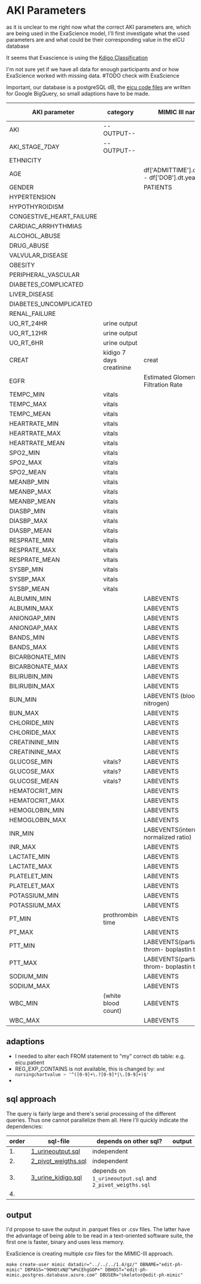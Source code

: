 # AKI Parameters

as it is unclear to me right now what the correct AKI parameters are, which are being used in the ExaScience model, I'll first investigate what the used parameters are and what could be their corresponding value in the eICU database

It seems that Exascience is using the [Kdigo Classification](https://kdigo.org)

I'm not sure yet if we have all data for enough participants and or how ExaScience worked with missing data. #TODO check with ExaScience

Important, our database is a postgreSQL dB, the [eicu code files](https://github.com/MIT-LCP/eicu-code/tree/master/concepts) are written for Google BigQuery, so small adaptions have to be made.


| AKI parameter            | category                 | MIMIC III name                              | MIMIC III location                 | eICU name  | eICU location | unit preferred |
| ------------------------ | ------------------------ | ------------------------------------------- | ---------------------------------- | ---------- | ------------- | -------------- |
| AKI                      | --OUTPUT--               |                                             |                                    |            |               |                |
| AKI_STAGE_7DAY           | --OUTPUT--               |                                             |                                    |            |               |
| ETHNICITY                |                          |                                             | ADMISSIONS                         | ethnicity  | patient       | -              |
| AGE                      |                          | df['ADMITTIME'].dt.year - df['DOB'].dt.year | ADMITTIME: ADMISSIONS,DOB:PATIENTS | age        | patient       | -              |
| GENDER                   |                          | PATIENTS                                    |                                    | gender     | patient       | -              |
| HYPERTENSION             |                          |                                             |                                    |            |               |
| HYPOTHYROIDISM           |                          |                                             |                                    |            |               |
| CONGESTIVE_HEART_FAILURE |                          |                                             |                                    |            |               |
| CARDIAC_ARRHYTHMIAS      |                          |                                             |                                    |            |               |
| ALCOHOL_ABUSE            |                          |                                             |                                    |            |               |
| DRUG_ABUSE               |                          |                                             |                                    |            |               |
| VALVULAR_DISEASE         |                          |                                             |                                    |            |               |
| OBESITY                  |                          |                                             |                                    |            |               |
| PERIPHERAL_VASCULAR      |                          |                                             |                                    |            |               |
| DIABETES_COMPLICATED     |                          |                                             |                                    |            |               |
| LIVER_DISEASE            |                          |                                             |                                    |            |               |
| DIABETES_UNCOMPLICATED   |                          |                                             |                                    |            |               |
| RENAL_FAILURE            |                          |                                             |                                    |            |               |
| UO_RT_24HR               | urine output             |                                             |                                    |            |               |
| UO_RT_12HR               | urine output             |                                             |                                    |            |               |
| UO_RT_6HR                | urine output             |                                             |                                    |            |               |
| CREAT                    | kidigo 7 days creatinine | creat                                       |                                    | creatinine | apacheApsVar  |
| EGFR                     |                          | Estimated Glomerular Filtration Rate        |                                    |            |               |
| TEMPC_MIN                | vitals                   |                                             |                                    |            |               |
| TEMPC_MAX                | vitals                   |                                             |                                    |            |               |
| TEMPC_MEAN               | vitals                   |                                             |                                    |            |               |
| HEARTRATE_MIN            | vitals                   |                                             |                                    |            |               |
| HEARTRATE_MAX            | vitals                   |                                             |                                    |            |               |
| HEARTRATE_MEAN           | vitals                   |                                             |                                    |            |               |
| SPO2_MIN                 | vitals                   |                                             |                                    |            |               |
| SPO2_MAX                 | vitals                   |                                             |                                    |            |               |
| SPO2_MEAN                | vitals                   |                                             |                                    |            |               |
| MEANBP_MIN               | vitals                   |                                             |                                    |            |               |
| MEANBP_MAX               | vitals                   |                                             |                                    |            |               |
| MEANBP_MEAN              | vitals                   |                                             |                                    |            |               |
| DIASBP_MIN               | vitals                   |                                             |                                    |            |               |
| DIASBP_MAX               | vitals                   |                                             |                                    |            |               |
| DIASBP_MEAN              | vitals                   |                                             |                                    |            |               |
| RESPRATE_MIN             | vitals                   |                                             |                                    |            |               |
| RESPRATE_MAX             | vitals                   |                                             |                                    |            |               |
| RESPRATE_MEAN            | vitals                   |                                             |                                    |            |               |
| SYSBP_MIN                | vitals                   |                                             |                                    |            |               |
| SYSBP_MAX                | vitals                   |                                             |                                    |            |               |
| SYSBP_MEAN               | vitals                   |                                             |                                    |            |               |
| ALBUMIN_MIN              |                          | LABEVENTS                                   |                                    |            |               |
| ALBUMIN_MAX              |                          | LABEVENTS                                   |                                    |            |               |
| ANIONGAP_MIN             |                          | LABEVENTS                                   |                                    |            |               |
| ANIONGAP_MAX             |                          | LABEVENTS                                   |                                    |            |               |
| BANDS_MIN                |                          | LABEVENTS                                   |                                    |            |               |
| BANDS_MAX                |                          | LABEVENTS                                   |                                    |            |               |
| BICARBONATE_MIN          |                          | LABEVENTS                                   |                                    |            |               |
| BICARBONATE_MAX          |                          | LABEVENTS                                   |                                    |            |               |
| BILIRUBIN_MIN            |                          | LABEVENTS                                   |                                    |            |               |
| BILIRUBIN_MAX            |                          | LABEVENTS                                   |                                    |            |               |
| BUN_MIN                  |                          | LABEVENTS (blood urea nitrogen)              |                                    |            |               |                |
| BUN_MAX                  |                          | LABEVENTS                                   |                                    |            |               |                |
| CHLORIDE_MIN             |                          | LABEVENTS                                   |                                    |            |               |
| CHLORIDE_MAX             |                          | LABEVENTS                                   |                                    |            |               |
| CREATININE_MIN           |                          | LABEVENTS                                   |                                    |            |               |
| CREATININE_MAX           |                          | LABEVENTS                                   |                                    |            |               |
| GLUCOSE_MIN              | vitals?                  | LABEVENTS                                   |                                    |            |               |
| GLUCOSE_MAX              | vitals?                  | LABEVENTS                                   |                                    |            |               |
| GLUCOSE_MEAN             | vitals?                  | LABEVENTS                                   |                                    |            |               |
| HEMATOCRIT_MIN           |                          | LABEVENTS                                   |                                    |            |               |
| HEMATOCRIT_MAX           |                          | LABEVENTS                                   |                                    |            |               |
| HEMOGLOBIN_MIN           |                          | LABEVENTS                                   |                                    |            |               |
| HEMOGLOBIN_MAX           |                          | LABEVENTS                                   |                                    |            |               |
| INR_MIN                  |                          | LABEVENTS(international normalized ratio)   |                                    |            |               |
| INR_MAX                  |                          | LABEVENTS                                   |                                    |            |               |
| LACTATE_MIN              |                          | LABEVENTS                                   |                                    |            |               |
| LACTATE_MAX              |                          | LABEVENTS                                   |                                    |            |               |
| PLATELET_MIN             |                          | LABEVENTS                                   |                                    |            |               |
| PLATELET_MAX             |                          | LABEVENTS                                   |                                    |            |               |
| POTASSIUM_MIN            |                          | LABEVENTS                                   |                                    |            |               |
| POTASSIUM_MAX            |                          | LABEVENTS                                   |                                    |            |               |
| PT_MIN                   | prothrombin time         | LABEVENTS                                   |                                    |            |               |
| PT_MAX                   |                          | LABEVENTS                                   |                                    |            |               |
| PTT_MIN                  |                          | LABEVENTS(partial throm- boplastin time)    |                                    |            |               |
| PTT_MAX                  |                          | LABEVENTS(partial throm- boplastin time)    |                                    |            |               |
| SODIUM_MIN               |                          | LABEVENTS                                   |                                    |            |               |
| SODIUM_MAX               |                          | LABEVENTS                                   |                                    |            |               |
| WBC_MIN                  | (white blood count)      | LABEVENTS                                   |                                    |            |               |
| WBC_MAX                  |                          | LABEVENTS                                   |                                    |            |               |

## adaptions

* I needed to alter each FROM statement to "my" correct db table: e.g. eicu.patient
* REG\_EXP\_CONTAINS is not available, this is changed by: `and nursingchartvalue ~ '^([0-9]+\.?[0-9]*|\.[0-9]+)$'`
* 

## sql approach

The query is fairly large and there's serial processing of the different queries. Thus one cannot parallelize them all. Here I'll quickly indicate the dependencies:

|order|sql-file|depends on other sql?|output|
|---|---|---|---|
|1.| [1\_urineoutput.sql](./sql_requests/1_urineoutput.sql)| independent ||
|2.| [2\_pivot_weigths.sql](./sql_requests/2_pivot_weights.sql)| independent ||
|3.| [3\_urine_kidigo.sql](./sql_requests/3_urine_kidigo.sql)| depends on `1_urineoutput.sql` and `2_pivot_weigths.sql` ||
|4.| 



## output

I'd propose to save the output in .parquet files or .csv files. The latter have the advantage of being able to be read in a text-oriented software suite, the first one is faster, binary and uses less memory. 

ExaScience is creating multiple csv files for the MIMIC-III approach.




`make create-user mimic datadir="../../../1.4/gz/" DBNAME="edit-ph-mimic" DBPASS="90HOtxN@^%#%CEhgGOP+" DBHOST="edit-ph-mimic.postgres.database.azure.com" DBUSER="skeletor@edit-ph-mimic"`